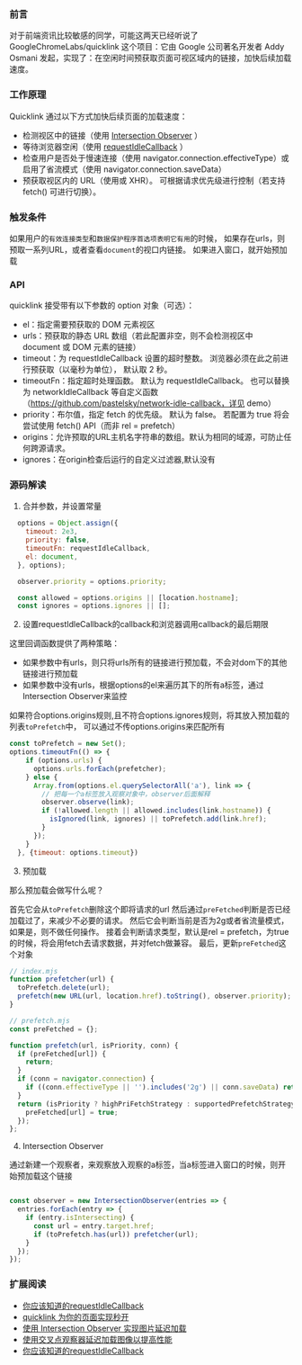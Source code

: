 ### 前言

对于前端资讯比较敏感的同学，可能这两天已经听说了 GoogleChromeLabs/quicklink 这个项目：它由 Google 公司著名开发者 Addy Osmani 发起，实现了：在空闲时间预获取页面可视区域内的链接，加快后续加载速度。

### 工作原理

Quicklink 通过以下方式加快后续页面的加载速度：

- 检测视区中的链接（使用 [Intersection Observer](https://developer.mozilla.org/en-US/docs/Web/API/Intersection_Observer_API) ）
- 等待浏览器空闲（使用 [requestIdleCallback](https://developer.mozilla.org/en-US/docs/Web/API/Window/requestIdleCallback) ）
- 检查用户是否处于慢速连接（使用 navigator.connection.effectiveType）或启用了省流模式（使用 navigator.connection.saveData）
- 预获取视区内的 URL（使用<link rel=prefetch>或 XHR）。 可根据请求优先级进行控制（若支持 fetch() 可进行切换）。

### 触发条件

如果用户的`有效连接类型`和`数据保护程序首选项表明它有用`的时候，
如果存在urls，则预取一系列URL，或者查看`document`的视口内链接。 如果进入窗口，就开始预加载

### API

quicklink 接受带有以下参数的 option 对象（可选）：

- el：指定需要预获取的 DOM 元素视区
- urls：预获取的静态 URL 数组（若此配置非空，则不会检测视区中 document 或 DOM 元素的链接）
- timeout：为 requestIdleCallback 设置的超时整数。 浏览器必须在此之前进行预获取（以毫秒为单位）， 默认取 2 秒。
- timeoutFn：指定超时处理函数。 默认为 requestIdleCallback。 也可以替换为 networkIdleCallback 等自定义函数（https://github.com/pastelsky/network-idle-callback，详见 demo）
- priority：布尔值，指定 fetch 的优先级。 默认为 false。 若配置为 true 将会尝试使用 fetch() API（而非 rel = prefetch）
- origins：允许预取的URL主机名字符串的数组。默认为相同的域源，可防止任何跨源请求。
- ignores：在origin检查后运行的自定义过滤器,默认没有

### 源码解读

1. 合并参数，并设置常量
```js
  options = Object.assign({
    timeout: 2e3,
    priority: false,
    timeoutFn: requestIdleCallback,
    el: document,
  }, options);

  observer.priority = options.priority;

  const allowed = options.origins || [location.hostname];
  const ignores = options.ignores || [];
```
2. 设置requestIdleCallback的callback和浏览器调用callback的最后期限

  这里回调函数提供了两种策略：
  - 如果参数中有urls，则只将urls所有的链接进行预加载，不会对dom下的其他链接进行预加载
  - 如果参数中没有urls，根据options的el来遍历其下的所有a标签，通过Intersection Observer来监控

  如果符合options.origins规则,且不符合options.ignores规则，将其放入预加载的列表`toPrefetch`中，
  可以通过不传options.origins来匹配所有
  
```js
const toPrefetch = new Set();
options.timeoutFn(() => {
    if (options.urls) {
      options.urls.forEach(prefetcher);
    } else {
      Array.from(options.el.querySelectorAll('a'), link => {
        // 把每一个a标签放入观察对象中，observer后面解释
        observer.observe(link);
        if (!allowed.length || allowed.includes(link.hostname)) {
          isIgnored(link, ignores) || toPrefetch.add(link.href);
        }
      });
    }
  }, {timeout: options.timeout})

```

3. 预加载

  那么预加载会做写什么呢？

  首先它会从`toPrefetch`删除这个即将请求的url
  然后通过`preFetched`判断是否已经加载过了，来减少不必要的请求。
  然后它会判断当前是否为2g或者省流量模式，如果是，则不做任何操作。
  接着会判断请求类型，默认是rel = prefetch，为true的时候，将会用fetch去请求数据，并对fetch做兼容。
  最后，更新`preFetched`这个对象

```js
// index.mjs
function prefetcher(url) {
  toPrefetch.delete(url);
  prefetch(new URL(url, location.href).toString(), observer.priority);
}

// prefetch.mjs
const preFetched = {};

function prefetch(url, isPriority, conn) {
  if (preFetched[url]) {
    return;
  }
  if (conn = navigator.connection) {
    if ((conn.effectiveType || '').includes('2g') || conn.saveData) return;
  }
  return (isPriority ? highPriFetchStrategy : supportedPrefetchStrategy)(url).then(() => {
    preFetched[url] = true;
  });
};
```
4. Intersection Observer

  通过新建一个观察者，来观察放入观察的a标签，当a标签进入窗口的时候，则开始预加载这个链接

```js

const observer = new IntersectionObserver(entries => {
  entries.forEach(entry => {
    if (entry.isIntersecting) {
      const url = entry.target.href;
      if (toPrefetch.has(url)) prefetcher(url);
    }
  });
});
```
### 扩展阅读

- [你应该知道的requestIdleCallback](https://segmentfault.com/a/1190000014457824)
- [quicklink 为你的页面实现秒开](https://juejin.im/post/5c127d396fb9a049bc4c88bd)
- [使用 Intersection Observer 实现图片延迟加载](https://juejin.im/entry/59dafd506fb9a00a6a747079)
- [使用交叉点观察器延迟加载图像以提高性能](https://juejin.im/post/5abe4c0ef265da239c7b7a2b)
- [你应该知道的requestIdleCallback](https://juejin.im/post/5ad71f39f265da239f07e862)

